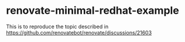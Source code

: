 # renovate-minimal-redhat-example

This is to reproduce the topic described in https://github.com/renovatebot/renovate/discussions/21603
